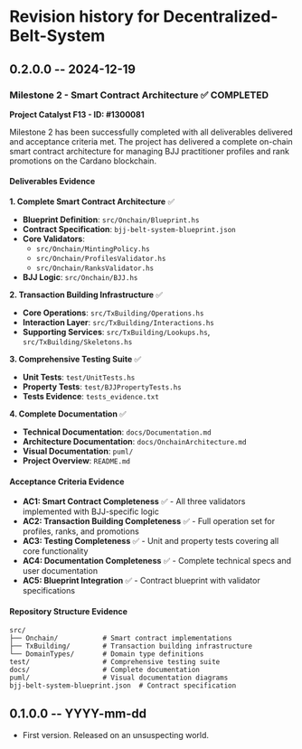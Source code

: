 # Revision history for Decentralized-Belt-System

## 0.2.0.0 -- 2024-12-19

### Milestone 2 - Smart Contract Architecture ✅ COMPLETED

**Project Catalyst F13 - ID: #1300081**

Milestone 2 has been successfully completed with all deliverables delivered and acceptance criteria met. The project has delivered a complete on-chain smart contract architecture for managing BJJ practitioner profiles and rank promotions on the Cardano blockchain.

#### Deliverables Evidence

**1. Complete Smart Contract Architecture** ✅
- **Blueprint Definition**: `src/Onchain/Blueprint.hs` 
- **Contract Specification**: `bjj-belt-system-blueprint.json`
- **Core Validators**: 
  - `src/Onchain/MintingPolicy.hs` 
  - `src/Onchain/ProfilesValidator.hs` 
  - `src/Onchain/RanksValidator.hs` 
- **BJJ Logic**: `src/Onchain/BJJ.hs` 

**2. Transaction Building Infrastructure** ✅
- **Core Operations**: `src/TxBuilding/Operations.hs`  
- **Interaction Layer**: `src/TxBuilding/Interactions.hs`  
- **Supporting Services**: `src/TxBuilding/Lookups.hs`, `src/TxBuilding/Skeletons.hs` 

**3. Comprehensive Testing Suite** ✅
- **Unit Tests**: `test/UnitTests.hs`
- **Property Tests**: `test/BJJPropertyTests.hs` 
- **Tests Evidence**: `tests_evidence.txt` 

**4. Complete Documentation** ✅
- **Technical Documentation**: `docs/Documentation.md`  
- **Architecture Documentation**: `docs/OnchainArchitecture.md`
- **Visual Documentation**: `puml/` 
- **Project Overview**: `README.md`

#### Acceptance Criteria Evidence

- **AC1: Smart Contract Completeness** ✅ - All three validators implemented with BJJ-specific logic
- **AC2: Transaction Building Completeness** ✅ - Full operation set for profiles, ranks, and promotions  
- **AC3: Testing Completeness** ✅ - Unit and property tests covering all core functionality
- **AC4: Documentation Completeness** ✅ - Complete technical specs and user documentation
- **AC5: Blueprint Integration** ✅ - Contract blueprint with validator specifications

#### Repository Structure Evidence

```
src/
├── Onchain/           # Smart contract implementations
├── TxBuilding/        # Transaction building infrastructure  
└── DomainTypes/       # Domain type definitions
test/                  # Comprehensive testing suite
docs/                  # Complete documentation
puml/                  # Visual documentation diagrams
bjj-belt-system-blueprint.json  # Contract specification
```

## 0.1.0.0 -- YYYY-mm-dd

* First version. Released on an unsuspecting world.
